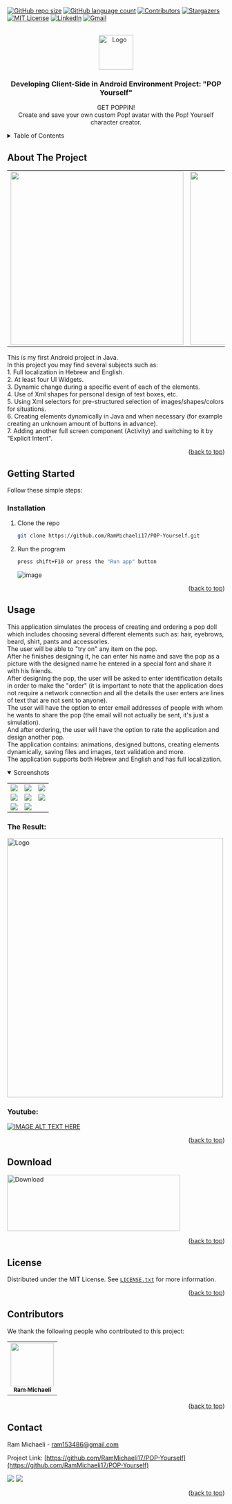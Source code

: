<div id="top"></div>

<!-- PROJECT SHIELDS -->
[![GitHub repo size][reposize-shield]](#)
[![GitHub language count][languagescount-shield]](#)
[![Contributors][contributors-shield]][contributors-url]
[![Stargazers][stars-shield]][stars-url]
[![MIT License][license-shield]][license-url]
[![LinkedIn][linkedin-shield]][linkedin-url]
[![Gmail][gmail-shield]][gmail-url]






<!-- PROJECT LOGO -->
<br />
<div align="center">
  <a href="https://github.com/RamMichaeli17/POP-Yourself">
    <img src="https://user-images.githubusercontent.com/62435713/183269342-dd9fbb7b-440f-4ae2-a3dc-7361f723dfcf.png" alt="Logo" width="80" height="80">
  </a>

<h3 align="center">Developing Client-Side in Android Environment Project: "POP Yourself"</h3>

  <p align="center">
    GET POPPIN! <br>
    Create and save your own custom Pop! avatar with the Pop! Yourself character creator.
    <br />
</div>



<!-- TABLE OF CONTENTS -->
<details>
  <summary>Table of Contents</summary>
  <ol>
    <li>
      <a href="#about-the-project">About The Project</a>
    </li>
    <li>
      <a href="#getting-started">Getting Started</a>
      <ul>
        <li><a href="#installation">Installation</a></li>
      </ul>
    </li>
    <li><a href="#usage">Usage</a></li>
    <li><a href="#download">Download</a></li>
    <li><a href="#license">License</a></li>
    <li><a href="#contributors">Contributors</a></li>
    <li><a href="#contact">Contact</a></li>
  </ol>
</details>


## About The Project

<table>
  <tr>
    <td align="center">
        <img src="https://user-images.githubusercontent.com/62435713/184142166-81e12865-0f67-480b-b572-7e3546c5d292.png" width="400px;"/><br>
      </a>
    </td>
        <td align="center">
        <img src="https://user-images.githubusercontent.com/62435713/184142337-fecd7212-a16f-4681-9c18-678be0c60b74.png" width="400px;"/><br>
      </a>
    </td>
  </tr>
</table>
This is my first Android project in Java. <br>
In this project you may find several subjects such as: <br>
1. Full localization in Hebrew and English. <br>
2. At least four UI Widgets.<br>
3. Dynamic change during a specific event of each of the elements.<br>
4. Use of Xml shapes for personal design of text boxes, etc.<br>
5. Using Xml selectors for pre-structured selection of images/shapes/colors for situations.<br>
6. Creating elements dynamically in Java and when necessary (for example creating an unknown amount of buttons in advance).<br>
7. Adding another full screen component (Activity) and switching to it by "Explicit Intent".


<p align="right">(<a href="#top">back to top</a>)</p>



<!-- GETTING STARTED -->
## Getting Started

Follow these simple steps:

### Installation

1. Clone the repo
   ```sh
   git clone https://github.com/RamMichaeli17/POP-Yourself.git
   ```
2. Run the program
   ```sh
   press shift+F10 or press the "Run app" button
   ```
   ![image](https://user-images.githubusercontent.com/62435713/190141964-e8bebdf4-7b16-470c-acd1-ce3e369f9ca3.png)


<p align="right">(<a href="#top">back to top</a>)</p>



<!-- USAGE EXAMPLES -->
## Usage

This application simulates the process of creating and ordering a pop doll which includes choosing several different elements such as: hair, eyebrows, beard, shirt, pants and accessories. <br>
The user will be able to "try on" any item on the pop. <br>
After he finishes designing it, he can enter his name and save the pop as a picture with the designed name he entered in a special font and share it with his friends. <br>
After designing the pop, the user will be asked to enter identification details in order to make the "order" (it is important to note that the application does not require a network connection and all the details the user enters are lines of text that are not sent to anyone). <br>
The user will have the option to enter email addresses of people with whom he wants to share the pop (the email will not actually be sent, it's just a simulation). <br>
And after ordering, the user will have the option to rate the application and design another pop. <br>
The application contains: animations, designed buttons, creating elements dynamically, saving files and images, text validation and more. <br>
The application supports both Hebrew and English and has full localization.

<details open>
<summary>Screenshots</summary>
<table style="width:100%">
  <tr>
    <td><img src="https://user-images.githubusercontent.com/62435713/190342607-a648295d-1dbb-4ef9-a549-63a1b2f1cce0.png"/></td>
    <td><img src="https://user-images.githubusercontent.com/62435713/190342868-9a86e748-fc57-4233-bd89-339833b85f4b.png"/></td>
    <td><img src="https://user-images.githubusercontent.com/62435713/190343742-e10d6084-38e8-4ba6-81b7-faf35927c686.png"/></td>
  </tr>
  <tr>
    <td><img src="https://user-images.githubusercontent.com/62435713/190343836-60624013-6f6a-4f81-8db0-2fe4d3c7e493.png"/></td>
    <td><img src="https://user-images.githubusercontent.com/62435713/190343914-e5d1be78-5701-4bc0-a096-4f2cc0e4e950.png"/></td>
    <td><img src="https://user-images.githubusercontent.com/62435713/190344647-8fb00fd6-2499-4d24-96d9-03d9b42d6b2c.png"/></td>
  </tr>
  <tr>
    <td><img src="https://user-images.githubusercontent.com/62435713/190344845-ae5bc1b8-d16b-4c92-9b0f-93157c853435.png"/></td>
    <td><img src="https://user-images.githubusercontent.com/62435713/190344934-b5cbbc5b-f2a4-4d90-8520-9b5a03eb205a.png"/></td>
  </tr>
</table>
</details>

### The Result:
<img src="https://user-images.githubusercontent.com/62435713/190348614-2d46ded9-6f53-4b27-9ca7-533e8cdf5b74.png" alt="Logo" width="500" height="600">

### Youtube:
[![IMAGE ALT TEXT HERE](https://img.youtube.com/vi/NNoIn4_OsiY/0.jpg)](https://youtu.be/NNoIn4_OsiY)

<p align="right">(<a href="#top">back to top</a>)</p>

## Download
  <a href="https://github.com/RamMichaeli17/POP-Yourself/raw/master/app/release/POP%20Yourself.apk">
    <img src="https://user-images.githubusercontent.com/62435713/190144702-6abd364e-ec2d-4705-a486-b2de7b32ec7f.png" alt="Download" width="400" height="130">
  </a>

<p align="right">(<a href="#top">back to top</a>)</p>

<!-- LICENSE -->
## License

Distributed under the MIT License. See [`LICENSE.txt`](https://github.com/RamMichaeli17/POP-Yourself/blob/master/LICENSE.txt) for more information.

<p align="right">(<a href="#top">back to top</a>)</p>



## Contributors

We thank the following people who contributed to this project:


<table>
  <tr>
    <td align="center">
      <a href="https://github.com/RamMichaeli17">
        <img src="https://avatars.githubusercontent.com/u/62435713?v=4" width="100px;"/><br>
        <sub>
          <b>Ram Michaeli</b>
        </sub>
      </a>
    </td>
  </tr>
</table>

<p align="right">(<a href="#top">back to top</a>)</p>




<!-- CONTACT -->
## Contact

Ram Michaeli - ram153486@gmail.com

Project Link: [https://github.com/RamMichaeli17/POP-Yourself](https://github.com/RamMichaeli17/POP-Yourself)

<a href="mailto:ram153486@gmail.com"><img src="https://img.shields.io/twitter/url?label=Gmail%3A%20ram153486%40gmail.com&logo=gmail&style=social&url=https%3A%2F%2Fmailto%3Aram153486%40gmail.com"/></a>
<a href="https://linkedin.com/in/ram-michaeli"><img src="https://img.shields.io/twitter/url?label=ram%20Michaeli&logo=linkedin&style=social&url=https%3A%2F%2Fmailto%3Aram153486%40gmail.com"/></a>
<p align="right">(<a href="#top">back to top</a>)</p>



<!-- MARKDOWN LINKS & IMAGES -->
[reposize-shield]: https://img.shields.io/github/repo-size/RamMichaeli17/POP-Yourself?style=for-the-badge

[languagescount-shield]: https://img.shields.io/github/languages/count/RamMichaeli17/POP-Yourself?style=for-the-badge

[contributors-shield]: https://img.shields.io/github/contributors/RamMichaeli17/POP-Yourself.svg?style=for-the-badge

[contributors-url]: https://github.com/RamMichaeli17/POP-Yourself/graphs/contributors

[stars-shield]: https://img.shields.io/github/stars/RamMichaeli17/POP-Yourself.svg?style=for-the-badge

[stars-url]: https://github.com/RamMichaeli17/POP-Yourself/stargazers

[license-shield]: https://img.shields.io/github/license/RamMichaeli17/POP-Yourself.svg?style=for-the-badge

[license-url]: https://github.com/RamMichaeli17/POP-Yourself/blob/master/LICENSE.txt

[linkedin-shield]: https://img.shields.io/badge/linkedin-%230077B5.svg?style=for-the-badge&logo=linkedin&logoColor=white

[linkedin-url]: https://linkedin.com/in/ram-michaeli

[gmail-shield]: https://img.shields.io/badge/ram153486@gmail.com-D14836?style=for-the-badge&logo=gmail&logoColor=white

[gmail-url]: mailto:ram153486@gmail.com

[product-screenshot]: images/screenshot.png
